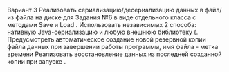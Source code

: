 Вариант 3
Реализовать сериализацию/десериализацию данных в файл/из файла на диске для Задания №6 в виде отдельного класса с методами Save и Load .
Использовать независимых 2 способа: нативную Java-сериализацию и любую внешнюю библиотеку (.
Предусмотреть автоматическое создание новой резервной копии файла данных при завершении работы программы, имя файла - метка времени 
Реализовать восстановление данных из последней созданной копии при запуске .
